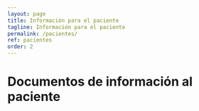 ```yaml
---
layout: page
title: Información para el paciente
tagline: Información para el paciente
permalink: /pacientes/
ref: pacientes
order: 2
---
```

# Documentos de información al paciente


